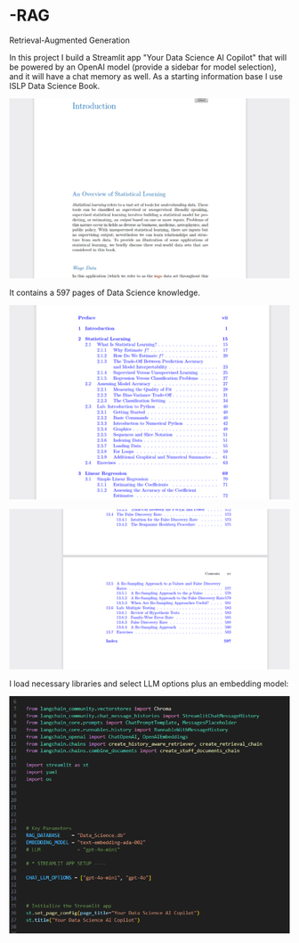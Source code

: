 # -RAG
Retrieval-Augmented Generation


In this project I build a Streamlit app "Your Data Science AI Copilot" that will be powered by an OpenAI model (provide a sidebar for model selection), and it will have a chat memory as well.
As a starting information base I use  ISLP Data Science Book.


![image alt](https://github.com/boprosv/-RAG/blob/main/Screenshot%202025-01-01%20130042.png?raw=true)


It contains a 597 pages of Data Science knowledge.

![image alt](https://github.com/boprosv/-RAG/blob/main/Screenshot%202025-01-01%20125957.png?raw=true)

![image alt](https://github.com/boprosv/-RAG/blob/main/Screenshot%202025-01-01%20130018.png?raw=true)


I load necessary libraries and select LLM options plus an embedding model:


![image alt](https://github.com/boprosv/-RAG/blob/main/Screenshot%202025-01-01%20122246.png?raw=true)

